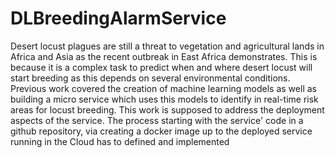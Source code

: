 # DLBreedingAlarmService
 Desert locust plagues are still a threat to vegetation and agricultural lands in Africa and Asia as the recent outbreak in East Africa demonstrates. This is because it is a complex task to predict when and where desert locust will start breeding as this depends on several environmental conditions. Previous work covered the creation of machine learning models as well as building a micro service which uses this models to  identify in real-time risk areas for locust breeding. This work is supposed to address the deployment aspects of the service. The process starting with the service' code in a  github repository, via creating a docker image  up to the deployed service running in the Cloud  has to  defined and implemented
